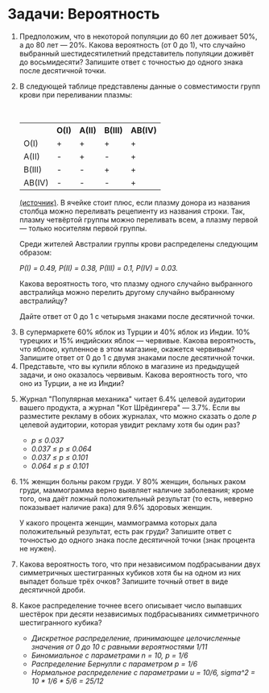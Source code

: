 ﻿# Задачи: Вероятность

<ol>
	<li> Предположим, что в некоторой популяции до 60 лет доживает 50%, а до 80 лет — 20%. Какова вероятность (от 0 до 1), что случайно выбранный шестидесятилетний представитель популяции доживёт до восьмидесяти? Запишите ответ с точностью до одного знака после десятичной точки. </li>
	<li>
		<p> В следующей таблице представлены данные о совместимости групп крови при переливании плазмы: </p>
		<br>
		<table>
			<tr><th></th><th>O(I)</th><th>A(II)</th><th>B(III)</th><th>AB(IV)</th></tr> <!--ряд с ячейками заголовков-->
			<tr><td>O(I)</td><td>+</td><td>+</td><td>+</td><td>+</td></tr> <!--ряд с ячейками тела таблицы-->
			<tr><td>A(II)</td><td>-</td><td>+</td><td>-</td><td>+</td></tr> <!--ряд с ячейками тела таблицы-->
			<tr><td>B(III)</td><td>-</td><td>-</td><td>+</td><td>+</td></tr> <!--ряд с ячейками тела таблицы-->
			<tr><td>AB(IV)</td><td>-</td><td>-</td><td>-</td><td>+</td></tr> <!--ряд с ячейками тела таблицы-->
		</table>
		<p> <a href="https://en.wikipedia.org/wiki/Blood_type#Plasma_compatibility">(источник)</a>. В ячейке стоит плюс, если плазму донора из названия столбца можно переливать рецепиенту из названия строки. Так, плазму четвёртой группы можно переливать всем, а плазму первой — только носителям первой группы. </p>
		<p> Среди жителей Австралии группы крови распределены следующим образом: </p>
		<p> <i>P(I) = 0.49, P(II) = 0.38, P(III) = 0.1, P(IV) = 0.03.</i>
		<p> Какова вероятность того, что плазму одного случайно выбранного австралийца можно перелить другому случайно выбранному австралийцу? </p>
		<p> Дайте ответ от 0 до 1 с четырьмя знаками после десятичной точки. </p>
 	</li>
	<li> В супермаркете 60% яблок из Турции и 40% яблок из Индии. 10% турецких и 15% индийских яблок — червивые. Какова вероятность, что яблоко, купленное в этом магазине, окажется червивым? Запишите ответ от 0 до 1 с двумя знаками после десятичной точки. </li>
	<li> Представьте, что вы купили яблоко в магазине из предыдущей задачи, и оно оказалось червивым. Какова вероятность того, что оно из Турции, а не из Индии? </li>
	<li>
		<p> Журнал "Популярная механика" читает 6.4% целевой аудитории вашего продукта, а журнал "Кот Шрёдингера" — 3.7%. Если вы разместите рекламу в обоих журналах, что можно сказать о доле <i>p</i> целевой аудитории, которая увидит рекламу хотя бы один раз? </p>
		<ul>
			<li> <i> p &#8804; 0.037 </i> </li>
			<li> <i> 0.037 &#8804; p &#8804; 0.064 </i> </li>
			<li> <i> 0.037 &#8804; p &#8804; 0.101 </i> </li>
			<li> <i> 0.064 &#8804; p &#8804; 0.101 </i> </li>
		</ul>
	</li>
	<li> 
		<p> 1% женщин больны раком груди. У 80% женщин, больных раком груди, маммограмма верно выявляет наличие заболевания; кроме того, она даёт ложный положительный результат (то есть, неверно показывает наличие рака) для 9.6% здоровых женщин. </p>
		<p> У какого процента женщин, маммограмма которых дала положительный результат, есть рак груди? Запишите ответ  с точностью до одного знака после десятичной точки (знак процента не нужен). </p> 
	</li>
	<li> Какова вероятность того, что при независимом подбрасывании двух симметричных шестигранных кубиков хотя бы на одном из них выпадет больше трёх очков? Запишите точный ответ в виде десятичной дроби. </li>
		<li>
		<p> Какое распределение точнее всего описывает число выпавших шестёрок при десяти независимых подбрасываниях симметричного шестигранного кубика? </p>
		<ul>
			<li> <i> Дискретное распределение, принимающее целочисленные значения от 0 до 10 с равными вероятностями 1/11 </i> </li>
			<li> <i> Биномиальное с параметрами n = 10, p = 1/6 </i> </li>
			<li> <i> Распределение Бернулли с параметром p = 1/6 </i> </li>
			<li> <i> Нормальное распределение с параметрами u = 10/6, sigma^2 = 10 * 1/6 * 5/6 = 25/12 </i> </li>
		</ul>
	</li>
</ol>

